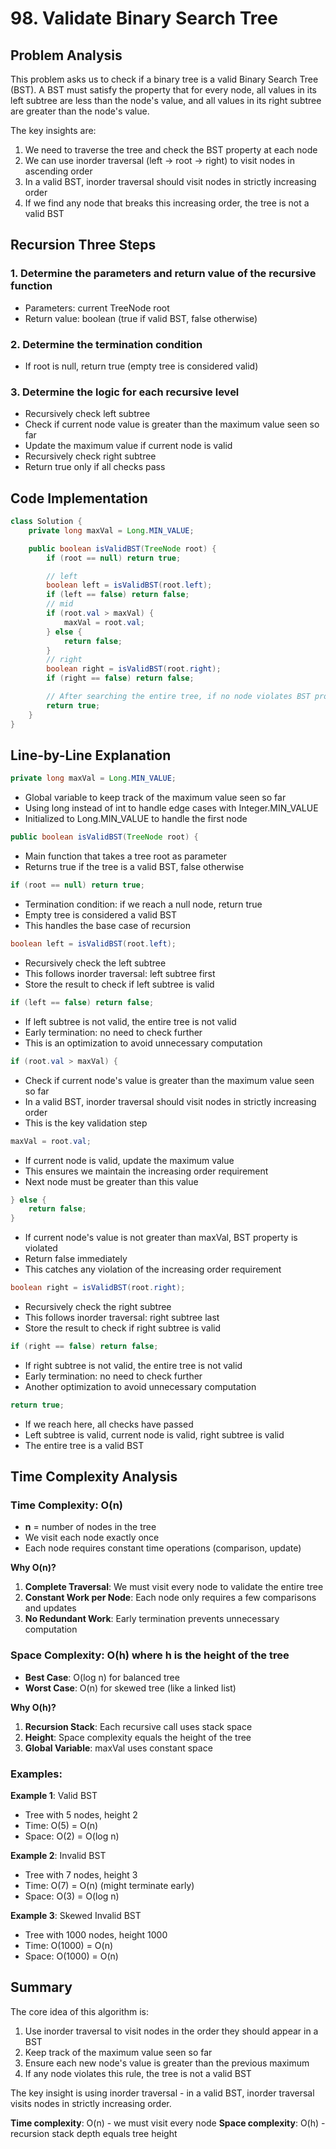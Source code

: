 # 98. Validate Binary Search Tree

## Problem Analysis

This problem asks us to check if a binary tree is a valid Binary Search Tree (BST). A BST must satisfy the property that for every node, all values in its left subtree are less than the node's value, and all values in its right subtree are greater than the node's value.

The key insights are:
1. We need to traverse the tree and check the BST property at each node
2. We can use inorder traversal (left -> root -> right) to visit nodes in ascending order
3. In a valid BST, inorder traversal should visit nodes in strictly increasing order
4. If we find any node that breaks this increasing order, the tree is not a valid BST

## Recursion Three Steps

### 1. Determine the parameters and return value of the recursive function
- Parameters: current TreeNode root
- Return value: boolean (true if valid BST, false otherwise)

### 2. Determine the termination condition
- If root is null, return true (empty tree is considered valid)

### 3. Determine the logic for each recursive level
- Recursively check left subtree
- Check if current node value is greater than the maximum value seen so far
- Update the maximum value if current node is valid
- Recursively check right subtree
- Return true only if all checks pass

## Code Implementation

```java
class Solution {
    private long maxVal = Long.MIN_VALUE;

    public boolean isValidBST(TreeNode root) {
        if (root == null) return true;

        // left
        boolean left = isValidBST(root.left);
        if (left == false) return false;
        // mid
        if (root.val > maxVal) {
            maxVal = root.val;
        } else {
            return false;
        }
        // right
        boolean right = isValidBST(root.right);
        if (right == false) return false;

        // After searching the entire tree, if no node violates BST property, return true
        return true;
    }
}
```

## Line-by-Line Explanation

```java
private long maxVal = Long.MIN_VALUE;
```
- Global variable to keep track of the maximum value seen so far
- Using long instead of int to handle edge cases with Integer.MIN_VALUE
- Initialized to Long.MIN_VALUE to handle the first node

```java
public boolean isValidBST(TreeNode root) {
```
- Main function that takes a tree root as parameter
- Returns true if the tree is a valid BST, false otherwise

```java
if (root == null) return true;
```
- Termination condition: if we reach a null node, return true
- Empty tree is considered a valid BST
- This handles the base case of recursion

```java
boolean left = isValidBST(root.left);
```
- Recursively check the left subtree
- This follows inorder traversal: left subtree first
- Store the result to check if left subtree is valid

```java
if (left == false) return false;
```
- If left subtree is not valid, the entire tree is not valid
- Early termination: no need to check further
- This is an optimization to avoid unnecessary computation

```java
if (root.val > maxVal) {
```
- Check if current node's value is greater than the maximum value seen so far
- In a valid BST, inorder traversal should visit nodes in strictly increasing order
- This is the key validation step

```java
maxVal = root.val;
```
- If current node is valid, update the maximum value
- This ensures we maintain the increasing order requirement
- Next node must be greater than this value

```java
} else {
    return false;
}
```
- If current node's value is not greater than maxVal, BST property is violated
- Return false immediately
- This catches any violation of the increasing order requirement

```java
boolean right = isValidBST(root.right);
```
- Recursively check the right subtree
- This follows inorder traversal: right subtree last
- Store the result to check if right subtree is valid

```java
if (right == false) return false;
```
- If right subtree is not valid, the entire tree is not valid
- Early termination: no need to check further
- Another optimization to avoid unnecessary computation

```java
return true;
```
- If we reach here, all checks have passed
- Left subtree is valid, current node is valid, right subtree is valid
- The entire tree is a valid BST

## Time Complexity Analysis

### Time Complexity: O(n)
- **n** = number of nodes in the tree
- We visit each node exactly once
- Each node requires constant time operations (comparison, update)

**Why O(n)?**

1. **Complete Traversal**: We must visit every node to validate the entire tree
2. **Constant Work per Node**: Each node only requires a few comparisons and updates
3. **No Redundant Work**: Early termination prevents unnecessary computation

### Space Complexity: O(h) where h is the height of the tree
- **Best Case**: O(log n) for balanced tree
- **Worst Case**: O(n) for skewed tree (like a linked list)

**Why O(h)?**

1. **Recursion Stack**: Each recursive call uses stack space
2. **Height**: Space complexity equals the height of the tree
3. **Global Variable**: maxVal uses constant space

### Examples:

**Example 1**: Valid BST
- Tree with 5 nodes, height 2
- Time: O(5) = O(n)
- Space: O(2) = O(log n)

**Example 2**: Invalid BST
- Tree with 7 nodes, height 3
- Time: O(7) = O(n) (might terminate early)
- Space: O(3) = O(log n)

**Example 3**: Skewed Invalid BST
- Tree with 1000 nodes, height 1000
- Time: O(1000) = O(n)
- Space: O(1000) = O(n)

## Summary

The core idea of this algorithm is:
1. Use inorder traversal to visit nodes in the order they should appear in a BST
2. Keep track of the maximum value seen so far
3. Ensure each new node's value is greater than the previous maximum
4. If any node violates this rule, the tree is not a valid BST

The key insight is using inorder traversal - in a valid BST, inorder traversal visits nodes in strictly increasing order.

**Time complexity**: O(n) - we must visit every node
**Space complexity**: O(h) - recursion stack depth equals tree height
